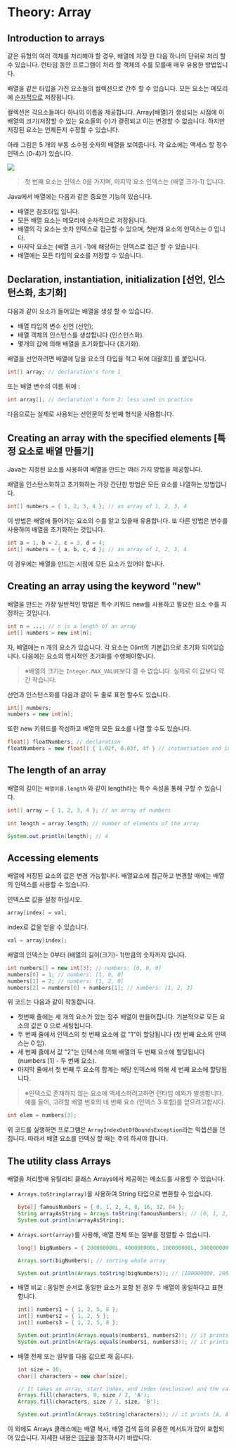 # Theory: Array

## Introduction to arrays
같은 유형의 여러 객체를 처리해야 할 경우, 배열에 저장 한 다음 하나의 단위로 처리 할 수 ​​있습니다. 런타임 동안 프로그램이 처리 할 객체의 수를 모를때 매우 유용한 방법입니다.

배열을 같은 타입을 가진 요소들의 컬렉션으로 간주 할 수 있습니다. 모든 요소는 메모리에 <u>순차적으로</u> 저장됩니다.

컬렉션은 각요소들마다 하나의 이름을 제공합니다. Array[배열]가 생성되는 시점에 이 배열의 크기(저장할 수 있는 요소들의 수)가 결정되고 이는 변경할 수 없습니다. 하지만 저장된 요소는 언제든지 수정할 수 있습니다.

아래 그림은 5 개의 부동 소수점 숫자의 배열을 보여줍니다. 각 요소에는 액세스 할 정수 인덱스 (0-4)가 있습니다.

![](https://ucarecdn.com/9e6fb36e-293b-4fce-99e5-430e520d0783/)

> 첫 번째 요소는 인덱스 0을 가지며, 마지막 요소 인덱스는 (배열 크기-1) 입니다.

Java에서 배열에는 다음과 같은 중요한 기능이 있습니다.

- 배열은 참조타입 입니다.
- 모든 배열 요소는 메모리에 순차적으로 저장됩니다.
- 배열의 각 요소는 숫자 인덱스로 접근할 수 있으며, 첫번재 요소의 인덱스는 0 입니다.
- 마지막 요소는 (배열 크기 -1)에 해당하는 인덱스로 접근 할 수 있습니다.
- 배열에는 모든 타입의 요소를 저장할 수 있습니다.

## Declaration, instantiation, initialization  [선언, 인스턴스화, 초기화]
다음과 같이 요소가 들어있는 배열을 생성 할 수 있습니다.
- 배열 타입의 변수 선언 (선언);
- 배열 객체의 인스턴스를 생성합니다 (인스턴스화).
- 몇개의 값에 의해 배열을 초기화합니다 (초기화).

배열을 선언하려면 배열에 담을 요소의 타입을 적고 뒤에 대괄호[] 를 붙입니다.

```java
int[] array; // declaration's form 1
```
또는 배열 변수의 이름 뒤에 :

```java
int array[]; // declaration's form 2: less used in practice
```
다음으로는 실제로 사용되는 선언문의 첫 번째 형식을 사용합니다.

## Creating an array with the specified elements [특정 요소로 배열 만들기]

Java는 지정된 요소를 사용하여 배열을 만드는 여러 가지 방법을 제공합니다.

배열을 인스턴스화하고 초기화하는 가장 간단한 방법은 모든 요소를 나열하는 방법입니다.

```java
int[] numbers = { 1, 2, 3, 4 }; // an array of 1, 2, 3, 4
```
이 방법은 배열에 들어가는 요소의 수를 알고 있을때 유용합니다.
또 다른 방법은 변수를 사용하여 배열을 초기화하는 것입니다.

```java
int a = 1, b = 2, c = 3, d = 4;
int[] numbers = { a, b, c, d }; // an array of 1, 2, 3, 4
```
이 경우에는 배열을 만드는 시점에 모든 요소가 있어야 합니다.

## Creating an array using the keyword "new"
배열을 만드는 가장 일반적인 방법은 특수 키워드 new를 사용하고 필요한 요소 수를 지정하는 것입니다.

```java
int n = ...; // n is a length of an array
int[] numbers = new int[n];
```

자, 배열에는 n 개의 요소가 있습니다. 각 요소는 0(int의 기본값)으로 초기화 되어있습니다. 다음에는 요소의 명시적인 초기화를 수행해야합니다.

> ※배열의 크기는 `Integer.MAX_VALUE`보다 클 수 없습니다. 실제로 이 값보다 약간 작습니다.  

선언과 인스턴스화를 다음과 같이 두 줄로 표현 할수도 있습니다.
```java
int[] numbers;
numbers = new int[n];
```

또한 new 키워드를 작성하고 배열의 모든 요소를 나열 할 수도 있습니다.
```java
float[] floatNumbers; // declaration 
floatNumbers = new float[] { 1.02f, 0.03f, 4f } // instantiation and initialization
```

## The length of an array
배열의 길이는 `배열이름.length` 와 같이 length라는 특수 속성을 통해 구할 수 있습니다.
```java
int[] array = { 1, 2, 3, 4 }; // an array of numbers
        
int length = array.length; // number of elements of the array

System.out.println(length); // 4
```

## Accessing elements 
배열에 저장된 요소의 값은 변경 가능합니다. 배열요소에 접근하고 변경할 때에는 배열의 인덱스를 사용할 수 있습니다.

인덱스로 값을 설정 하십시오.
```java
array[index] = val;
```

index로 값을 얻을 수 있습니다.
```java
val = array[index];
```
배열의 인덱스는 0부터 (배열의 길이(크기)- 1)만큼의 숫자까지 입니다.

```java
int numbers[] = new int[3]; // numbers: [0, 0, 0]
numbers[0] = 1; // numbers: [1, 0, 0]
numbers[1] = 2; // numbers: [1, 2, 0]
numbers[2] = numbers[0] + numbers[1]; // numbers: [1, 2, 3]
```
위 코드는 다음과 같이 작동합니다.
-  첫번째 줄에는 세 개의 요소가 있는 정수 배열이 만들어집니다. 기본적으로 모든 요소의 값은 0 으로 세팅됩니다.
- 두 번째 줄에서 인덱스의 첫 번째 요소에 값 "1"이 할당됩니다 (첫 번째 요소의 인덱스는 0 임).
- 세 번째 줄에서 값 "2"는 인덱스에 의해 배열의 두 번째 요소에 할당됩니다 (numbers [1] - 두 번째 요소).
- 마지막 줄에서 첫 번째 두 요소의 합계는 해당 인덱스에 의해 세 번째 요소에 할당됩니다.
> ※인덱스로 존재하지 않는 요소에 액세스하려고하면 런타임 예외가 발생합니다.
예를 들어, 고려할 배열 번호의 네 번째 요소 (인덱스 3 포함)를 얻으려고합시다.

```java
int elem = numbers[3];
```
위 코드를 실행하면 프로그램은 `ArrayIndexOutOfBoundsException`라는 익셉션을 던집니다.
따라서 배열 요소를 인덱싱 할 때는 주의 하셔야 합니다.

## The utility class Arrays
배열을 처리할때 유틸리티 클래스 Arrays에서 제공하는 메소드를 사용할 수 있습니다.

-  `Arrays.toString(array)`을 사용하여 String 타입으로 변환할 수 있습니다.
    ```java
    byte[] famousNumbers = { 0, 1, 2, 4, 8, 16, 32, 64 };
    String arrayAsString = Arrays.toString(famousNumbers); // ﻿[0, 1, 2, 4, 8, 16, 32, 64]
    System.out.println(arrayAsString);
    ```

- `Arrays.sort(array)`를 사용해, 배열 전체 또는 일부를 정렬할 수 있습니다.
    ```java
    long[] bigNumbers = { 200000000L, 400000000L, 100000000L, 300000000L }; // it's unsorted

    Arrays.sort(bigNumbers); // sorting whole array
    
    System.out.println(Arrays.toString(bigNumbers)); // [100000000, 200000000, 300000000, 400000000]
    ```
- 배열 비교 : 동일한 순서로 동일한 요소가 포함 된 경우 두 배열이 동일하다고 표현합니다.
    ```java
    int[] numbers1 = { 1, 2, 5, 8 };
    int[] numbers2 = { 1, 2, 5 };
    int[] numbers3 = { 1, 2, 5, 8 };

    System.out.println(Arrays.equals(numbers1, numbers2)); // it prints "false"
    System.out.println(Arrays.equals(numbers1, numbers3)); // it prints "true"
    ```

- 배열 전체 또는 일부를 다음 값으로 채 웁니다.
    ```java
    int size = 10;
    char[] characters = new char[size];

    // It takes an array, start index, end index (exclusive) and the value for filling the array
    Arrays.fill(characters, 0, size / 2, 'A'); 
    Arrays.fill(characters, size / 2, size, 'B');

    System.out.println(Arrays.toString(characters)); // it prints [A, A, A, A, A, B, B, B, B, B]
    ```
이 외에도 Arrays 클래스에는 배열 복사, 배열 검색 등의 유용한 메서드가 많이 포함되어 있습니다. 자세한 내용은 [이곳](https://docs.oracle.com/javase/8/docs/api/java/util/Arrays.html)을 참조하시기 바랍니다.
